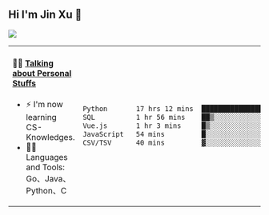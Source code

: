 
## Hi I'm Jin Xu 👋
![](https://komarev.com/ghpvc/?username=jiayouxujin&color=brightgreen&label=PROFILE+VIEWS)



<table align="center">
<tr>
<td valign="top" width="60%">

#### 🏋️‍♀️ <a href="https://github.com/jiayouxujin" target="_blank">Talking about Personal Stuffs</a>
<!-- recent_releases starts -->

- ⚡  I'm now learning CS-Knowledges.  
- 🏊‍♂️ Languages and Tools: Go、Java、Python、C
<!-- recent_releases ends -->
</td>
<td>
 
<!--START_SECTION:waka-->

```txt
Python       17 hrs 12 mins  ███████████████████▓░░░░░   78.65 %
SQL          1 hr 56 mins    ██▒░░░░░░░░░░░░░░░░░░░░░░   08.84 %
Vue.js       1 hr 3 mins     █▒░░░░░░░░░░░░░░░░░░░░░░░   04.87 %
JavaScript   54 mins         █░░░░░░░░░░░░░░░░░░░░░░░░   04.15 %
CSV/TSV      40 mins         ▓░░░░░░░░░░░░░░░░░░░░░░░░   03.06 %
```

<!--END_SECTION:waka-->
 
</td>
</tr>
</table>





